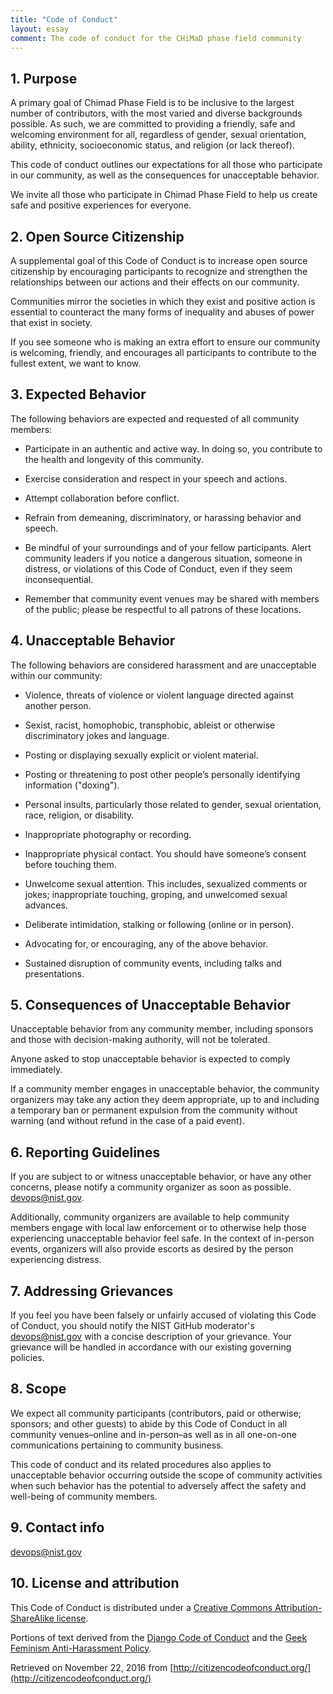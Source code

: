 ```yaml
---
title: "Code of Conduct"
layout: essay
comment: The code of conduct for the CHiMaD phase field community
---
```


## 1. Purpose

A primary goal of Chimad Phase Field is to be inclusive to the largest
number of contributors, with the most varied and diverse backgrounds
possible. As such, we are committed to providing a friendly, safe and
welcoming environment for all, regardless of gender, sexual
orientation, ability, ethnicity, socioeconomic status, and religion
(or lack thereof).

This code of conduct outlines our expectations for all those who
participate in our community, as well as the consequences for
unacceptable behavior.

We invite all those who participate in Chimad Phase Field to help us
create safe and positive experiences for everyone.

## 2. Open Source Citizenship

A supplemental goal of this Code of Conduct is to increase open source
citizenship by encouraging participants to recognize and strengthen
the relationships between our actions and their effects on our
community.

Communities mirror the societies in which they exist and positive
action is essential to counteract the many forms of inequality and
abuses of power that exist in society.

If you see someone who is making an extra effort to ensure our
community is welcoming, friendly, and encourages all participants to
contribute to the fullest extent, we want to know.

## 3. Expected Behavior

The following behaviors are expected and requested of all community members:

 * Participate in an authentic and active way. In doing so, you contribute to the health and longevity of this community.

 * Exercise consideration and respect in your speech and actions.

 * Attempt collaboration before conflict.

 * Refrain from demeaning, discriminatory, or harassing behavior and
   speech.

 * Be mindful of your surroundings and of your fellow
   participants. Alert community leaders if you notice a dangerous
   situation, someone in distress, or violations of this Code of
   Conduct, even if they seem inconsequential.

 * Remember that community event venues may be shared with members of
   the public; please be respectful to all patrons of these locations.

## 4. Unacceptable Behavior

The following behaviors are considered harassment and are unacceptable within our community:

*   Violence, threats of violence or violent language directed against another person.

*   Sexist, racist, homophobic, transphobic, ableist or otherwise discriminatory jokes and language.

*   Posting or displaying sexually explicit or violent material.

*   Posting or threatening to post other people’s personally identifying information ("doxing").

*   Personal insults, particularly those related to gender, sexual orientation, race, religion, or disability.

*   Inappropriate photography or recording.

*   Inappropriate physical contact. You should have someone’s consent before touching them.

*   Unwelcome sexual attention. This includes, sexualized comments or jokes; inappropriate touching, groping, and unwelcomed sexual advances.

*   Deliberate intimidation, stalking or following (online or in person).

*   Advocating for, or encouraging, any of the above behavior.

*   Sustained disruption of community events, including talks and presentations.

## 5. Consequences of Unacceptable Behavior

Unacceptable behavior from any community member, including sponsors and those with decision-making authority, will not be tolerated.

Anyone asked to stop unacceptable behavior is expected to comply immediately.

If a community member engages in unacceptable behavior, the community organizers may take any action they deem appropriate, up to and including a temporary ban or permanent expulsion from the community without warning (and without refund in the case of a paid event).

## 6. Reporting Guidelines

If you are subject to or witness unacceptable behavior, or have any other concerns, please notify a community organizer as soon as possible. <devops@nist.gov>.



Additionally, community organizers are available to help community members engage with local law enforcement or to otherwise help those experiencing unacceptable behavior feel safe. In the context of in-person events, organizers will also provide escorts as desired by the person experiencing distress.

## 7. Addressing Grievances

If you feel you have been falsely or unfairly accused of violating
this Code of Conduct, you should notify the NIST GitHub moderator's
<devops@nist.gov> with a concise description of your grievance. Your
grievance will be handled in accordance with our existing governing
policies.

## 8. Scope

We expect all community participants (contributors, paid or otherwise;
sponsors; and other guests) to abide by this Code of Conduct in all
community venues–online and in-person–as well as in all one-on-one
communications pertaining to community business.

This code of conduct and its related procedures also applies to
unacceptable behavior occurring outside the scope of community
activities when such behavior has the potential to adversely affect
the safety and well-being of community members.

## 9. Contact info

<devops@nist.gov>

## 10. License and attribution

This Code of Conduct is distributed under a [Creative Commons Attribution-ShareAlike license](http://creativecommons.org/licenses/by-sa/3.0/).

Portions of text derived from the [Django Code of Conduct](https://www.djangoproject.com/conduct/) and the [Geek Feminism Anti-Harassment Policy](http://geekfeminism.wikia.com/wiki/Conference_anti-harassment/Policy).

Retrieved on November 22, 2016 from [http://citizencodeofconduct.org/](http://citizencodeofconduct.org/)
